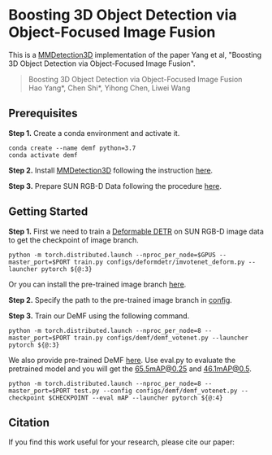 # Boosting 3D Object Detection via Object-Focused Image Fusion

This is a [MMDetection3D](https://github.com/open-mmlab/mmdetection3d) implementation of the paper Yang et al, "Boosting 3D Object Detection via Object-Focused Image Fusion".

> Boosting 3D Object Detection via Object-Focused Image Fusion  
> Hao Yang*, Chen Shi*, Yihong Chen, Liwei Wang 

## Prerequisites
**Step 1.** Create a conda environment and activate it.
```
conda create --name demf python=3.7
conda activate demf
```

**Step 2.** Install [MMDetection3D](https://github.com/open-mmlab/mmdetection3d) following the instruction [here](https://github.com/open-mmlab/mmdetection3d/blob/master/docs/en/getting_started.md).

**Step 3.** Prepare SUN RGB-D Data following the procedure [here](https://github.com/open-mmlab/mmdetection3d/tree/master/data/sunrgbd).

## Getting Started
**Step 1.** First we need to train a [Deformable DETR](https://arxiv.org/abs/2010.04159?context=cs) on SUN RGB-D image data to get the checkpoint of image branch.
```shell
python -m torch.distributed.launch --nproc_per_node=$GPUS --master_port=$PORT train.py configs/deformdetr/imvotenet_deform.py --launcher pytorch ${@:3}
```

Or you can install the pre-trained image branch [here]().

**Step 2.**
Specify the path to the pre-trained image branch in [config](configs/demf/demf_votenet.py).

**Step 3.** Train our DeMF using the following command.
```shell
python -m torch.distributed.launch --nproc_per_node=8 --master_port=$PORT train.py configs/demf/demf_votenet.py --launcher pytorch ${@:3}
```
We also provide pre-trained DeMF [here](). Use eval.py to evaluate the pretrained model and you will get the 65.5mAP@0.25 and 46.1mAP@0.5.
```shell
python -m torch.distributed.launch --nproc_per_node=8 --master_port=$PORT test.py --config configs/demf/demf_votenet.py --checkpoint $CHECKPOINT --eval mAP --launcher pytorch ${@:4}
```

## Citation
If you find this work useful for your research, please cite our paper: